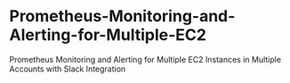 # Prometheus-Monitoring-and-Alerting-for-Multiple-EC2
Prometheus Monitoring and Alerting for Multiple EC2 Instances in Multiple Accounts with Slack Integration
